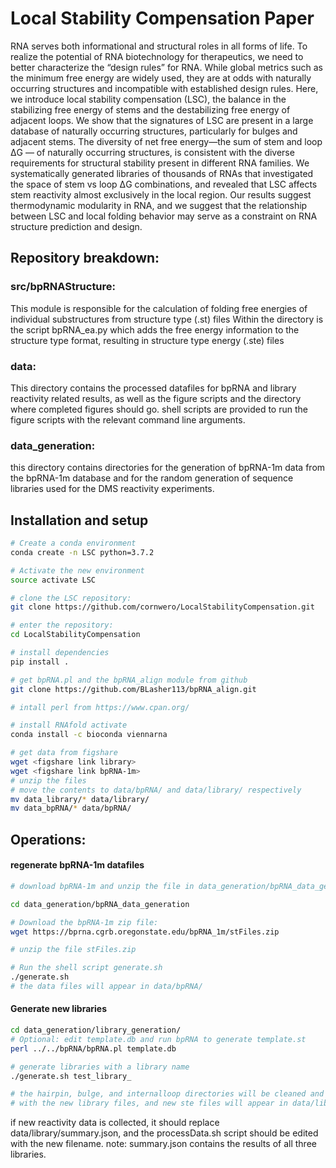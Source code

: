 # Local Stability Compensation Paper
RNA serves both informational and structural roles in all forms of life. To realize the potential of  RNA biotechnology for therapeutics, we need to better characterize the “design rules” for RNA. While global metrics such as the minimum free energy are widely used, they are at odds with naturally occurring structures and incompatible with established design rules. Here, we introduce local stability compensation (LSC), the balance in the stabilizing free energy of stems and the destabilizing free energy of adjacent loops. We show that the signatures of LSC are present in a large database of naturally occurring structures, particularly for bulges and adjacent stems. The diversity of net free energy—the sum of stem and loop ΔG — of naturally occurring structures, is consistent with the diverse requirements for structural stability present in different RNA families. We systematically generated libraries of thousands of RNAs that investigated the space of stem vs loop ΔG combinations, and revealed that LSC affects stem reactivity almost exclusively in the local region. Our results suggest thermodynamic modularity in RNA, and we suggest that the relationship between LSC and local folding behavior may serve as a constraint on RNA structure prediction and design.

## Repository breakdown:
### src/bpRNAStructure:
This module is responsible for the calculation of folding free energies of individual substructures from structure type (.st) files
Within the directory is the script bpRNA_ea.py which adds the free energy information to the structure type format, resulting in structure type energy (.ste) files

### data:
This directory contains the processed datafiles for bpRNA and library reactivity related results, as well as the figure scripts and the directory where completed figures should go.
shell scripts are provided to run the figure scripts with the relevant command line arguments.

### data_generation:
this directory contains directories for the generation of bpRNA-1m data from the bpRNA-1m database and for the random generation of sequence libraries used for the DMS reactivity experiments. 

## Installation and setup

``` bash
# Create a conda environment
conda create -n LSC python=3.7.2

# Activate the new environment
source activate LSC

# clone the LSC repository:
git clone https://github.com/cornwero/LocalStabilityCompensation.git

# enter the repository:
cd LocalStabilityCompensation

# install dependencies
pip install .

# get bpRNA.pl and the bpRNA_align module from github
git clone https://github.com/BLasher113/bpRNA_align.git

# intall perl from https://www.cpan.org/

# install RNAfold activate
conda install -c bioconda viennarna

# get data from figshare
wget <figshare link library>
wget <figshare link bpRNA-1m>
# unzip the files
# move the contents to data/bpRNA/ and data/library/ respectively
mv data_library/* data/library/
mv data_bpRNA/* data/bpRNA/
```

## Operations:

#### regenerate bpRNA-1m datafiles
```bash
# download bpRNA-1m and unzip the file in data_generation/bpRNA_data_generation/

cd data_generation/bpRNA_data_generation

# Download the bpRNA-1m zip file:
wget https://bprna.cgrb.oregonstate.edu/bpRNA_1m/stFiles.zip

# unzip the file stFiles.zip

# Run the shell script generate.sh
./generate.sh
# the data files will appear in data/bpRNA/
```
#### Generate new libraries
```bash
cd data_generation/library_generation/
# Optional: edit template.db and run bpRNA to generate template.st
perl ../../bpRNA/bpRNA.pl template.db

# generate libraries with a library name
./generate.sh test_library_

# the hairpin, bulge, and internalloop directories will be cleaned and then populated 
# with the new library files, and new ste files will appear in data/library
```
if new reactivity data is collected, it should replace data/library/summary.json, and the processData.sh script should be edited with the new filename.
note: summary.json contains the results of all three libraries.
